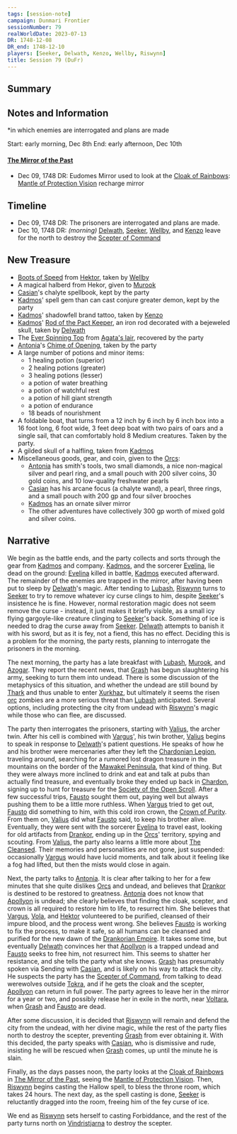 ```yaml
---
tags: [session-note]
campaign: Dunmari Frontier
sessionNumber: 79
realWorldDate: 2023-07-13
DR: 1748-12-08
DR_end: 1748-12-10
players: [Seeker, Delwath, Kenzo, Wellby, Riswynn]
title: Session 79 (DuFr)
---
```

## Summary

## Notes and Information
*in which enemies are interrogated and plans are made

Start: early morning, Dec 8th
End: early afternoon, Dec 10th

#### [The Mirror of the Past](<../treasure/treasure-from-stormcaller-tower/the-mirror-of-the-past.md>)
- Dec 09, 1748 DR: Eudomes Mirror used to look at the [Cloak of Rainbows](<../../../things/artifacts-of-power/cloak-of-rainbows.md>): [Mantle of Protection Vision](<../mirror-visions/mantle-of-protection-vision.md>) recharge mirror

## Timeline
- Dec 09, 1748 DR: The prisoners are interrogated and plans are made.
- Dec 10, 1748 DR: *(morning)* [Delwath](<../../../people/pcs/dunmar-fellowship/delwath.md>), [Seeker](<../../../people/pcs/dunmar-fellowship/seeker.md>), [Wellby](<../../../people/pcs/dunmar-fellowship/wellby.md>), and [Kenzo](<../../../people/pcs/dunmar-fellowship/kenzo.md>) leave for the north to destroy the [Scepter of Command](<../../../things/artifacts-of-power/scepter-of-command.md>)

## New Treasure

- [Boots of Speed](<../treasure/treasure-from-kadmos-and-company/boots-of-speed.md>) from [Hektor](<../../../people/chardonians/hektor.md>), taken by [Wellby](<../../../people/pcs/dunmar-fellowship/wellby.md>)
- A magical halberd from Hekor, given to [Murook](<../../../people/orcs/murook.md>)
- [Casian](<../../../people/chardonians/casian.md>)'s chalyte spellbook, kept by the party
- [Kadmos](<../../../people/chardonians/kadmos.md>)' spell gem than can cast conjure greater demon, kept by the party
- [Kadmos](<../../../people/chardonians/kadmos.md>)' shadowfell brand tattoo, taken by [Kenzo](<../../../people/pcs/dunmar-fellowship/kenzo.md>)
- [Kadmos](<../../../people/chardonians/kadmos.md>)' [Rod of the Pact Keeper](<../treasure/treasure-from-kadmos-and-company/rod-of-the-pact-keeper.md>), an iron rod decorated with a bejeweled skull, taken by [Delwath](<../../../people/pcs/dunmar-fellowship/delwath.md>)
- The [Ever Spinning Top](<../treasure/treasure-from-agata/ever-spinning-top.md>) from [Agata's lair](<../../../gazetteer/greater-dunmar/dunmari-basin/agata-s-lair.md>), recovered by the party
- [Antonia](<../../../people/chardonians/antonia.md>)'s [Chime of Opening](<../treasure/treasure-from-kadmos-and-company/chime-of-opening.md>), taken by the party
- A large number of potions and minor items:
	- 1 healing potion (superior)
	- 2 healing potions (greater)
	- 3 healing potions (lesser)
	- a potion of water breathing
	- a potion of watchful rest
	- a potion of hill giant strength
	- a potion of endurance
	- 18 beads of nourishment
- A foldable boat, that turns from a 12 inch by 6 inch by 6 inch box into a 16 foot long, 6 foot wide, 3 feet deep boat with two pairs of oars and a single sail, that can comfortably hold 8 Medium creatures. Taken by the party. 
- A gilded skull of a halfling, taken from [Kadmos](<../../../people/chardonians/kadmos.md>)
- Miscellaneous goods, gear, and coin, given to the [Orcs](<../../../species/children-of-the-embodied-gods/orcs/orcs.md>):
	- [Antonia](<../../../people/chardonians/antonia.md>) has smith's tools, two small diamonds, a nice non-magical silver and pearl ring, and a small pouch with 200 silver coins, 30 gold coins, and 10 low-quality freshwater pearls
	- [Casian](<../../../people/chardonians/casian.md>) has his arcane focus (a chalyte wand), a pearl, three rings, and a small pouch with 200 gp and four silver brooches
	- [Kadmos](<../../../people/chardonians/kadmos.md>) has an ornate silver mirror
	- The other adventures have collectively 300 gp worth of mixed gold and silver coins. 

## Narrative

We begin as the battle ends, and the party collects and sorts through the gear from [Kadmos](<../../../people/chardonians/kadmos.md>) and company. [Kadmos](<../../../people/chardonians/kadmos.md>), and the sorcerer [Evelina](<../../../people/chardonians/evelina.md>), lie dead on the ground: [Evelina](<../../../people/chardonians/evelina.md>) killed in battle, [Kadmos](<../../../people/chardonians/kadmos.md>) executed afterward. The remainder of the enemies are trapped in the mirror, after having been put to sleep by [Delwath](<../../../people/pcs/dunmar-fellowship/delwath.md>)'s magic. After tending to [Lubash](<../../../people/orcs/lubash.md>), [Riswynn](<../../../people/pcs/dunmar-fellowship/riswynn.md>) turns to [Seeker](<../../../people/pcs/dunmar-fellowship/seeker.md>) to try to remove whatever icy curse clings to him, despite [Seeker](<../../../people/pcs/dunmar-fellowship/seeker.md>)'s insistence he is fine. However, normal restoration magic does not seem remove the curse - instead, it just makes it briefly visible, as a small icy flying gargoyle-like creature clinging to [Seeker](<../../../people/pcs/dunmar-fellowship/seeker.md>)'s back. Something of ice is needed to drag the curse away from [Seeker](<../../../people/pcs/dunmar-fellowship/seeker.md>). [Delwath](<../../../people/pcs/dunmar-fellowship/delwath.md>) attempts to banish it with his sword, but as it is fey, not a fiend, this has no effect. Deciding this is a problem for the morning, the party rests, planning to interrogate the prisoners in the morning.

The next morning, the party has a late breakfast with [Lubash](<../../../people/orcs/lubash.md>), [Murook](<../../../people/orcs/murook.md>), and [Azogar](<../../../people/orcs/azogar.md>). They report the recent news, that [Grash](<../../../people/other-nonhumans/grash.md>) has begun slaughtering his army, seeking to turn them into undead. There is some discussion of the metaphysics of this situation, and whether the undead are still bound by [Thark](<../../../cosmology/gods/embodied-gods/thark.md>) and thus unable to enter [Xurkhaz](<../../../gazetteer/istaros-watershed/xurkhaz/xurkhaz.md>), but ultimately it seems the risen [orc](<../../../species/children-of-the-embodied-gods/orcs/orcs.md>) zombies are a more serious threat than [Lubash](<../../../people/orcs/lubash.md>) anticipated. Several options, including protecting the city from undead with [Riswynn](<../../../people/pcs/dunmar-fellowship/riswynn.md>)'s magic while those who can flee, are discussed.

The party then interrogates the prisoners, starting with [Valius](<../../../people/chardonians/valius.md>), the archer twin. After his cell is combined with [Vargus](<../../../people/chardonians/vargus.md>)', his twin brother, [Valius](<../../../people/chardonians/valius.md>) begins to speak in response to [Delwath](<../../../people/pcs/dunmar-fellowship/delwath.md>)'s patient questions. He speaks of how he and his brother were mercenaries after they left the [Chardonian Legion](<../../../groups/chardonian-legion.md>), traveling around, searching for a rumored lost dragon treasure in the mountains on the border of the [Mawakel Peninsula](<../../../gazetteer/west-coast/mawar-confederacy/mawakel-peninsula.md>), that kind of thing. But they were always more inclined to drink and eat and talk at pubs than actually find treasure, and eventually broke they ended up back in [Chardon](<../../../gazetteer/west-coast/chardonian-empire/chardon/chardon.md>), signing up to hunt for treasure for the [Society of the Open Scroll](<../../../groups/society-of-the-open-scroll.md>). After a few successful trips, [Fausto](<../../../people/chardonians/fausto.md>) sought them out, paying well but always pushing them to be a little more ruthless. When [Vargus](<../../../people/chardonians/vargus.md>) tried to get out, [Fausto](<../../../people/chardonians/fausto.md>) did something to him, with this cold iron crown, the [Crown of Purity](<../../../things/artifacts-of-power/crown-of-purity.md>). From them on, [Valius](<../../../people/chardonians/valius.md>) did what [Fausto](<../../../people/chardonians/fausto.md>) said, to keep his brother alive. Eventually, they were sent with the sorcerer [Evelina](<../../../people/chardonians/evelina.md>) to travel east, looking for old artifacts from [Drankor](<../../../history/drankorian-era/drankor.md>), ending up in the [Orcs](<../../../species/children-of-the-embodied-gods/orcs/orcs.md>)' territory, spying and scouting. From [Valius](<../../../people/chardonians/valius.md>), the party also learns a little more about [The Cleansed](<../../../groups/the-cleansed.md>). Their memories and personalities are not gone, just suspended: occasionally [Vargus](<../../../people/chardonians/vargus.md>) would have lucid moments, and talk about it feeling like a fog had lifted, but then the mists would close in again. 

Next, the party talks to [Antonia](<../../../people/chardonians/antonia.md>). It is clear after talking to her for a few minutes that she quite dislikes [Orcs](<../../../species/children-of-the-embodied-gods/orcs/orcs.md>) and undead, and believes that [Drankor](<../../../history/drankorian-era/drankorian-empire.md>) is destined to be restored to greatness. [Antonia](<../../../people/chardonians/antonia.md>) does not know that [Apollyon](<../../../people/historical-figures/drankorian-emperors/apollyon.md>) is undead; she clearly believes that finding the cloak, scepter, and crown is all required to restore him to life, to resurrect him. She believes that [Vargus](<../../../people/chardonians/vargus.md>), [Vola](<../../../people/chardonians/vola.md>), and [Hektor](<../../../people/chardonians/hektor.md>) volunteered to be purified, cleansed of their impure blood, and the process went wrong. She believes [Fausto](<../../../people/chardonians/fausto.md>) is working to fix the process, to make it safe, so all humans can be cleansed and purified for the new dawn of the [Drankorian Empire](<../../../history/drankorian-era/drankorian-empire.md>). It takes some time, but eventually [Delwath](<../../../people/pcs/dunmar-fellowship/delwath.md>) convinces her that [Apollyon](<../../../people/historical-figures/drankorian-emperors/apollyon.md>) is a trapped undead and [Fausto](<../../../people/chardonians/fausto.md>) seeks to free him, not resurrect him. This seems to shatter her resistance, and she tells the party what she knows. [Grash](<../../../people/other-nonhumans/grash.md>) has presumably spoken via Sending with [Casian](<../../../people/chardonians/casian.md>), and is likely on his way to attack the city. He suspects the party has the [Scepter of Command](<../../../things/artifacts-of-power/scepter-of-command.md>), from talking to dead werewolves outside [Tokra](<../../../gazetteer/greater-dunmar/realms/dunmar/central-dunmar/tokra/tokra.md>), and if he gets the cloak and the scepter, [Apollyon](<../../../people/historical-figures/drankorian-emperors/apollyon.md>) can return in full power. The party agrees to leave her in the mirror for a year or two, and possibly release her in exile in the north, near [Voltara](<../../../gazetteer/west-coast/chardonian-empire/northern-frontier/voltara.md>), when [Grash](<../../../people/other-nonhumans/grash.md>) and [Fausto](<../../../people/chardonians/fausto.md>) are dead.

After some discussion, it is decided that [Riswynn](<../../../people/pcs/dunmar-fellowship/riswynn.md>) will remain and defend the city from the undead, with her divine magic, while the rest of the party flies north to destroy the scepter, preventing [Grash](<../../../people/other-nonhumans/grash.md>) from ever obtaining it. With this decided, the party speaks with [Casian](<../../../people/chardonians/casian.md>), who is dismissive and rude, insisting he will be rescued when [Grash](<../../../people/other-nonhumans/grash.md>) comes, up until the minute he is slain. 

Finally, as the days passes noon, the party looks at the [Cloak of Rainbows](<../../../things/artifacts-of-power/cloak-of-rainbows.md>) in [The Mirror of the Past](<../treasure/treasure-from-stormcaller-tower/the-mirror-of-the-past.md>), seeing the [Mantle of Protection Vision](<../mirror-visions/mantle-of-protection-vision.md>). Then, [Riswynn](<../../../people/pcs/dunmar-fellowship/riswynn.md>) begins casting the Hallow spell, to bless the throne room, which takes 24 hours. The next day, as the spell casting is done, [Seeker](<../../../people/pcs/dunmar-fellowship/seeker.md>) is reluctantly dragged into the room, freeing him of the fey curse of ice. 

We end as [Riswynn](<../../../people/pcs/dunmar-fellowship/riswynn.md>) sets herself to casting Forbiddance, and the rest of the party turns north on [Vindristjarna](<../../../things/ships/vindristjarna.md>) to destroy the scepter. 